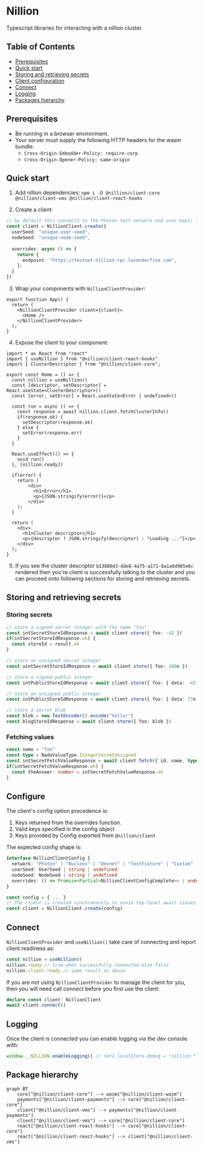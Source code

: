 <!-- @formatter:off -->
# Nillion

Typescript libraries for interacting with a nillion cluster.

## Table of Contents

- [Prerequisites](#prerequisites)
- [Quick start](#quick-start)
- [Storing and retrieving secrets](#storing-and-retrieving-secrets)
- [Client configuration](#configure)
- [Connect](#configure)
- [Logging](#logging)
- [Packages hierarchy](#package-hierarchy)

## Prerequisites

- Be running in a browser environment.
- Your server must supply the following HTTP headers for the wasm bundle:
   - `Cross-Origin-Embedder-Policy: require-corp`
   - `Cross-Origin-Opener-Policy: same-origin`

## Quick start

1. Add nillion dependencies: `npm i -D @nillion/client-core @nillion/client-vms @nillion/client-react-hooks`

2. Create a client:

```ts
// by default this connects to the Photon test network and uses keplr for tx signing
const client = NillionClient.create({
  userSeed: "unique-user-seed",
  nodeSeed: "unique-node-seed",
  
  overrides: async () => {
    return {
      endpoint: "https://testnet-nillion-rpc.lavenderfive.com",
    };
  }
})
```

3. Wrap your components with `NillionClientProvider`:

```tsx
export function App() {
  return (
    <NillionClientProvider client={client}>
      <Home />
    </NillionClientProvider>
  );
}
```

4. Expose the client to your component:

```tsx
import * as React from "react"
import { useNillion } from "@nillion/client-react-hooks" 
import { ClusterDescriptor } from "@nillion/client-core";

export const Home = () => {
  const nillion = useNillion()
  const [descriptor, setDescriptor] = React.useState<ClusterDescriptor>()
  const [error, setError] = React.useState<Error | undefined>()
  
  const run = async () => {
    const response = await nillion.client.fetchClusterInfo()
    if(response.ok) {
      setDescriptor(response.ok)
    } else {
      setError(response.err)
    }
  }
  
  React.useEffect(() => {
    void run()
  }, [nillion.ready])
  
  if(error) {
    return (
        <div>
          <h1>Error</h1>
          <p>{JSON.stringify(error)}</p>
        </div>
    );
  }
  
  return (
    <div>
      <h1>Cluster descriptor</h1>
      <p>{descriptor ? JSON.stringify(descriptor) : "Loading ..."}</p>
    </div>
  );
}
```

5. If you see the cluster descriptor `b13880d3-dde8-4a75-a171-8a1a9d985e6c` rendered then you're client is successfully talking to the cluster and you can proceed onto following sections for storing and retrieving secrets.

## Storing and retrieving secrets

### Storing secrets

```ts
// store a signed secret integer with the name "foo"
const intSecretStoreIdResponse = await client.store({ foo: -42 })
if(intSecretStoreIdResponse.ok) {
  const storeId = result.ok
}

// store an unsigned secret integer
const uintSecretStoreIdResponse = await client.store({ foo: 100n })

// store a signed public integer
const intPublicStoreIdResponse = await client.store({ foo: { data: -42, secret: false }})

// store an unsigned public integer
const intPublicStoreIdResponse = await client.store({ foo: { data: 77n, secret: false }})

// store a secret blob
const blob = new TextEncoder().encode("hello!")
const blogStoreIdResponse = await client.store({ foo: blob })
```

### Fetching values

```ts
const name = "foo"
const type = NadaValueType.IntegerSecretUnsigned
const intSecretFetchValueResponse = await client.fetch({ id, name, type })
if(intSecretFetchValueResponse.ok) {
  const theAnswer: number = intSecretFetchValueResponse.ok
}
```

## Configure

The client's config option precedence is:

1. Keys returned from the overrides function.
2. Valid keys specified in the config object
3. Keys provided by Config exported from `@nillion/client`

The expected config shape is:

```ts
interface NillionClientConfig {
  network: "Photon" | "Nucleus" | "Devnet" | "TestFixture" | "Custom" | undefined // defaults to "Photon"
  userSeed: UserSeed | string | undefined
  nodeSeed: NodeSeed | string | undefined
  overrides: () => Promise<Partial<NillionClientConfigComplete>> | undefined
}

const config = { ... }
// The client is created synchronously to avoid top-level await issues
const client = NillionClient.create(config)
```

## Connect

`NillionClientProvider` and `useNillion()` take care of connecting and report client readiness as:

```ts
const nillion = useNillion()
nillion.ready // true when successfully connected else false
nillion.client.ready // same result as above
```

If you are not using `NillionClientProvider` to manage the client for you, then you will need call connect before you first use the client: 

```ts
declare const client: NillionClient
await client.connect()
```

## Logging

Once the client is connected you can enable logging via the dev console with:

```ts
window.__NILLION.enableLogging() // sets localStore.debug = "nillion:*"
```


## Package hierarchy

```mermaid
graph BT
    core["@nillion/client-core"] --> wasm["@nillion/client-wasm"]
    payments["@nillion/client-payments"] --> core["@nillion/client-core"]
    client["@nillion/client-vms"] --> payments["@nillion/client-payments"]
    client["@nillion/client-vms"] --> core["@nillion/client-core"]
    react["@nillion/client-react-hooks"] --> core["@nillion/client-core"]
    react["@nillion/client-react-hooks"] --> client["@nillion/client-vms"]
```
